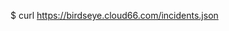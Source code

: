 <!-- layout:code post: cloud66-birdseye_get-the-list-of-all-incidents -->


$ curl https://birdseye.cloud66.com/incidents.json
